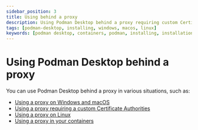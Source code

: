 ```yaml
---
sidebar_position: 3
title: Using behind a proxy
description: Using Podman Desktop behind a proxy requiring custom Certificate Authorities (CA).
tags: [podman-desktop, installing, windows, macos, linux]
keywords: [podman desktop, containers, podman, installing, installation, windows, macos, linux]
---
```


# Using Podman Desktop behind a proxy

You can use Podman Desktop behind a proxy in various situations, such as:

* [Using a proxy on Windows and macOS](using-a-proxy)
* [Using a proxy requiring a custom Certificate Authorities](using-a-proxy-requiring-a-custom-ca)
* [Using a proxy on Linux](using-a-proxy-on-linux)
* [Using a proxy in your containers](using-a-proxy-in-your-containers.md)
